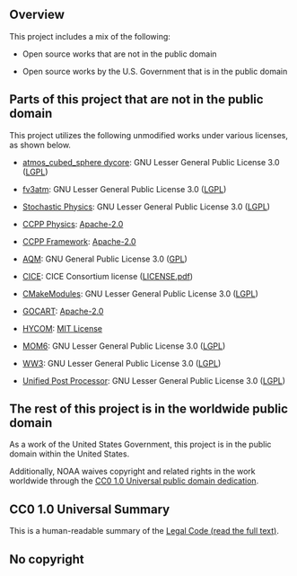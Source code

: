 ## Overview

This project includes a mix of the following:

- Open source works that are not in the public domain

- Open source works by the U.S. Government that is in the public domain

## Parts of this project that are not in the public domain

This project utilizes the following unmodified works under various licenses, as shown below.

- [atmos_cubed_sphere dycore](https://github.com/NOAA-GFDL/GFDL_atmos_cubed_sphere): GNU Lesser General Public License 3.0 ([LGPL](https://www.gnu.org/licenses/lgpl-3.0.en.html))

- [fv3atm](https://github.com/NOAA-EMC/fv3atm): GNU Lesser General Public License 3.0 ([LGPL](https://www.gnu.org/licenses/lgpl-3.0.en.html))

- [Stochastic Physics](https://github.com/NOAA-PSL/stochastic_physics): GNU Lesser General Public License 3.0 ([LGPL](https://www.gnu.org/licenses/lgpl-3.0.en.html))

- [CCPP Physics](https://github.com/ufs-community/ccpp-physics): [Apache-2.0](https://www.apache.org/licenses/LICENSE-2.0)

- [CCPP Framework](https://github.com/NCAR/ccpp-framework): [Apache-2.0](https://www.apache.org/licenses/LICENSE-2.0)

- [AQM](https://github.com/NOAA-EMC/AQM): GNU General Public License 3.0 ([GPL](https://www.gnu.org/licenses/gpl-3.0.en.html))

- [CICE](https://github.com/NOAA-EMC/CICE): CICE Consortium license ([LICENSE.pdf](https://github.com/NOAA-EMC/CICE/blob/emc/develop/LICENSE.pdf))

- [CMakeModules](https://github.com/NOAA-EMC/CMakeModules): GNU Lesser General Public License 3.0 ([LGPL](https://www.gnu.org/licenses/lgpl-3.0.en.html))

- [GOCART](https://github.com/GEOS-ESM/GOCART): [Apache-2.0](https://www.apache.org/licenses/LICENSE-2.0)

- [HYCOM](https://github.com/NOAA-EMC/HYCOM-src): [MIT License](https://opensource.org/license/mit/)

- [MOM6](https://github.com/NOAA-EMC/MOM6): GNU Lesser General Public License 3.0 ([LGPL](https://www.gnu.org/licenses/lgpl-3.0.en.html))

- [WW3](https://github.com/NOAA-EMC/WW3): GNU Lesser General Public License 3.0 ([LGPL](https://www.gnu.org/licenses/lgpl-3.0.en.html))

- [Unified Post Processor](https://github.com/NOAA-EMC/UPP): GNU Lesser General Public License 3.0 ([LGPL](https://www.gnu.org/licenses/lgpl-3.0.en.html))


## The rest of this project is in the worldwide public domain

As a work of the United States Government, this project is in the public domain within the United States.

Additionally, NOAA waives copyright and related rights in the work worldwide through the [CC0 1.0 Universal public domain dedication](https://creativecommons.org/publicdomain/zero/1.0/).

## CC0 1.0 Universal Summary

This is a human-readable summary of the [Legal Code (read the full text)](https://creativecommons.org/publicdomain/zero/1.0/legalcode).

## No copyright
